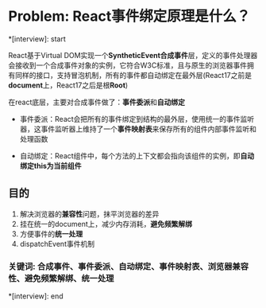 # Problem: React事件绑定原理是什么？

*[interview]: start

React基于Virtual DOM实现一个**SyntheticEvent合成事件**层，定义的事件处理器会接收到一个合成事件对象的实例，它符合W3C标准，且与原生的浏览器事件拥有同样的接口，支持冒泡机制，所有的事件都自动绑定在最外层(React17之前是**document**上，React17之后是根**Root**)

在react底层，主要对合成事件做了：**事件委派**和**自动绑定**

- 事件委派：React会把所有的事件绑定到结构的最外层，使用统一的事件监听器，这事件监听器上维持了一个**事件映射表**来保存所有的组件内部事件监听和处理函数

- 自动绑定：React组件中，每个方法的上下文都会指向该组件的实例，即**自动绑定this为当前组件**

## 目的

1. 解决浏览器的**兼容性**问题，抹平浏览器的差异
2. 挂在统一的document上，减少内存消耗，**避免频繁解绑**
3. 方便事件的**统一处理**
4. dispatchEvent事件机制

### 关键词: 合成事件、事件委派、自动绑定、事件映射表、浏览器兼容性、避免频繁解绑、统一处理

*[interview]: end
